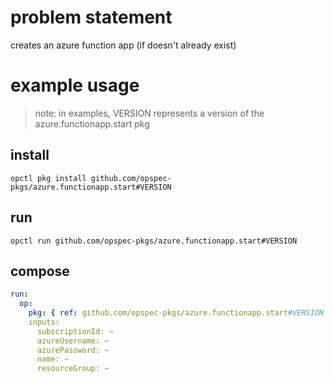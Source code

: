 # problem statement
creates an azure function app (if doesn't already exist)

# example usage

> note: in examples, VERSION represents a version of the azure.functionapp.start pkg

## install

```shell
opctl pkg install github.com/opspec-pkgs/azure.functionapp.start#VERSION
```

## run

```
opctl run github.com/opspec-pkgs/azure.functionapp.start#VERSION
```

## compose

```yaml
run:
  op:
    pkg: { ref: github.com/opspec-pkgs/azure.functionapp.start#VERSION }
    inputs: 
      subscriptionId: ~
      azureUsername: ~
      azurePassword: ~
      name: ~
      resourceGroup: ~
```


